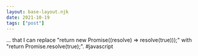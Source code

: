 ```yaml
---
layout: base-layout.njk
date: 2021-10-19
tags: ["post"]
---
```


... that I can replace "return new Promise((resolve) => resolve(true)));" with "return Promise.resolve(true);". #javascript
